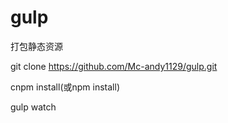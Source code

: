 # gulp
打包静态资源

git clone https://github.com/Mc-andy1129/gulp.git 

cnpm install(或npm install) 

gulp watch

